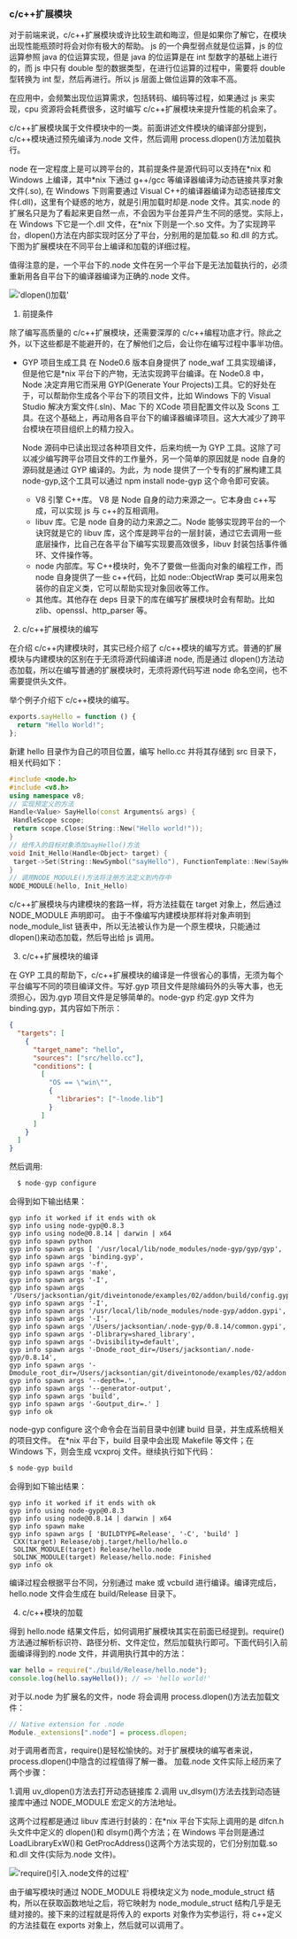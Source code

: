 ### c/c++扩展模块

对于前端来说，c/c++扩展模块或许比较生疏和晦涩，但是如果你了解它，在模块出现性能瓶颈时将会对你有极大的帮助。
js 的一个典型弱点就是位运算，js 的位运算参照 java 的位运算实现，但是 java 的位运算是在 int 型数字的基础上进行的，而 js 中只有 double 型的数据类型，在进行位运算的过程中，需要将 double 型转换为 int 型，然后再进行。所以 js 层面上做位运算的效率不高。

在应用中，会频繁出现位运算需求，包括转码、编码等过程，如果通过 js 来实现，cpu 资源将会耗费很多，这时编写 c/c++扩展模块来提升性能的机会来了。

c/c++扩展模块属于文件模块中的一类。前面讲述文件模块的编译部分提到，c/c++模块通过预先编译为.node 文件，然后调用 process.dlopen()方法加载执行。

node 在一定程度上是可以跨平台的，其前提条件是源代码可以支持在\*nix 和 Windows 上编译，其中\*nix 下通过 g++/gcc 等编译器编译为动态链接共享对象文件(.so), 在 Windows 下则需要通过 Visual C++的编译器编译为动态链接库文件(.dll)，这里有个疑惑的地方，就是引用加载时却是.node 文件。其实.node 的扩展名只是为了看起来更自然一点，不会因为平台差异产生不同的感觉。实际上，在 Windows 下它是一个.dll 文件，在\*nix 下则是一个.so 文件。为了实现跨平台，dlopen()方法在内部实现时区分了平台，分别用的是加载.so 和.dll 的方式。下图为扩展模块在不同平台上编译和加载的详细过程。

值得注意的是，一个平台下的.node 文件在另一个平台下是无法加载执行的，必须重新用各自平台下的编译器编译为正确的.node 文件。

!['dlopen()加载'](%E6%89%A9%E5%B1%95%E6%A8%A1%E5%9D%97%E4%B8%8D%E5%90%8C%E5%B9%B3%E5%8F%B0%E4%B8%8A%E7%9A%84%E7%BC%96%E8%AF%91%E5%92%8C%E5%8A%A0%E8%BD%BD%E8%BF%87%E7%A8%8B.drawio.svg "扩展模块不同平台上的编译和加载过程")

1. 前提条件

除了编写高质量的 c/c++扩展模块，还需要深厚的 c/c++编程功底才行。除此之外，以下这些都是不能避开的，在了解他们之后，会让你在编写过程中事半功倍。

- GYP 项目生成工具
  在 Node0.6 版本自身提供了 node_waf 工具实现编译，但是他它是\*nix 平台下的产物，无法实现跨平台编译。在 Node0.8 中，Node 决定弃用它而采用 GYP(Generate Your Projects)工具。它的好处在于，可以帮助你生成各个平台下的项目文件，比如 Windows 下的 Visual Studio 解决方案文件(.sln)、Mac 下的 XCode 项目配置文件以及 Scons 工具。在这个基础上，再动用各自平台下的编译器编译项目。这大大减少了跨平台模块在项目组织上的精力投入。

  Node 源码中已读出现过各种项目文件，后来均统一为 GYP 工具。这除了可以减少编写跨平台项目文件的工作量外，另一个简单的原因就是 node 自身的源码就是通过 GYP 编译的。为此，为 node 提供了一个专有的扩展构建工具 node-gyp,这个工具可以通过 npm install node-gyp 这个命令即可安装。

  - V8 引擎 C++库。 V8 是 Node 自身的动力来源之一。它本身由 c++写成，可以实现 js 与 c++的互相调用。
  - libuv 库。它是 node 自身的动力来源之二。Node 能够实现跨平台的一个诀窍就是它的 libuv 库，这个库是跨平台的一层封装，通过它去调用一些底层操作，比自己在各平台下编写实现要高效很多，libuv 封装包括事件循环、文件操作等。
  - node 内部库。写 C++模块时，免不了要做一些面向对象的编程工作，而 node 自身提供了一些 c++代码，比如 node::ObjectWrap 类可以用来包装你的自定义类，它可以帮助实现对象回收等工作。
  - 其他库。其他存在 deps 目录下的库在编写扩展模块时会有帮助。比如 zlib、openssl、http_parser 等。

2. c/c++扩展模块的编写

在介绍 c/c++内建模块时，其实已经介绍了 c/c++模块的编写方式。普通的扩展模块与内建模块的区别在于无须将源代码编译进 node, 而是通过 dlopen()方法动态加载，所以在编写普通的扩展模块时，无须将源代码写进 node 命名空间，也不需要提供头文件。

举个例子介绍下 c/c++模块的编写。

```js
exports.sayHello = function () {
  return "Hello World!";
};
```

新建 hello 目录作为自己的项目位置，编写 hello.cc 并将其存储到 src 目录下，相关代码如下：

```c++
#include <node.h>
#include <v8.h>
using namespace v8;
// 实现预定义的方法
Handle<Value> SayHello(const Arguments& args) {
 HandleScope scope;
 return scope.Close(String::New("Hello world!"));
}
// 给传入的目标对象添加sayHello()方法
void Init_Hello(Handle<Object> target) {
 target->Set(String::NewSymbol("sayHello"), FunctionTemplate::New(SayHello)->GetFunction());
}
// 调用NODE_MODULE()方法将注册方法定义到内存中
NODE_MODULE(hello, Init_Hello)
```

c/c++扩展模块与内建模块的套路一样，将方法挂载在 target 对象上，然后通过 NODE_MODULE 声明即可。
由于不像编写内建模块那样将对象声明到 node_module_list 链表中，所以无法被认作为是一个原生模块，只能通过 dlopen()来动态加载，然后导出给 js 调用。

3. c/c++扩展模块的编译

在 GYP 工具的帮助下，c/c++扩展模块的编译是一件很省心的事情，无须为每个平台编写不同的项目编译文件。写好.gyp 项目文件是除编码外的头等大事，也无须担心，因为.gyp 项目文件是足够简单的。node-gyp 约定.gyp 文件为 binding.gyp，其内容如下所示：

```json
{
  "targets": [
    {
      "target_name": "hello",
      "sources": ["src/hello.cc"],
      "conditions": [
        [
          "OS == \"win\"",
          {
            "libraries": ["-lnode.lib"]
          }
        ]
      ]
    }
  ]
}
```

然后调用:

```js
  $ node-gyp configure
```

会得到如下输出结果：

```
gyp info it worked if it ends with ok
gyp info using node-gyp@0.8.3
gyp info using node@0.8.14 | darwin | x64
gyp info spawn python
gyp info spawn args [ '/usr/local/lib/node_modules/node-gyp/gyp/gyp',
gyp info spawn args 'binding.gyp',
gyp info spawn args '-f',
gyp info spawn args 'make',
gyp info spawn args '-I',
gyp info spawn args '/Users/jacksontian/git/diveintonode/examples/02/addon/build/config.gypi',
gyp info spawn args '-I',
gyp info spawn args '/usr/local/lib/node_modules/node-gyp/addon.gypi',
gyp info spawn args '-I',
gyp info spawn args '/Users/jacksontian/.node-gyp/0.8.14/common.gypi',
gyp info spawn args '-Dlibrary=shared_library',
gyp info spawn args '-Dvisibility=default',
gyp info spawn args '-Dnode_root_dir=/Users/jacksontian/.node-gyp/0.8.14',
gyp info spawn args '-Dmodule_root_dir=/Users/jacksontian/git/diveintonode/examples/02/addon',
gyp info spawn args '--depth=.',
gyp info spawn args '--generator-output',
gyp info spawn args 'build',
gyp info spawn args '-Goutput_dir=.' ]
gyp info ok
```

node-gyp configure 这个命令会在当前目录中创建 build 目录，并生成系统相关的项目文件。
在\*nix 平台下，build 目录中会出现 Makefile 等文件；在 Windows 下，则会生成 vcxproj 文件。继续执行如下代码：

```js
$ node-gyp build
```

会得到如下输出结果：

```
gyp info it worked if it ends with ok
gyp info using node-gyp@0.8.3
gyp info using node@0.8.14 | darwin | x64
gyp info spawn make
gyp info spawn args [ 'BUILDTYPE=Release', '-C', 'build' ]
 CXX(target) Release/obj.target/hello/hello.o
 SOLINK_MODULE(target) Release/hello.node
 SOLINK_MODULE(target) Release/hello.node: Finished
gyp info ok
```

编译过程会根据平台不同，分别通过 make 或 vcbuild 进行编译。编译完成后，hello.node 文件会生成在 build/Release 目录下。

4. c/c++模块的加载

得到 hello.node 结果文件后，如何调用扩展模块其实在前面已经提到。require()方法通过解析标识符、路径分析、文件定位，然后加载执行即可。下面代码引入前面编译得到的.node 文件，并调用执行其中的方法：

```js
var hello = require("./build/Release/hello.node");
console.log(hello.sayHello()); // => 'hello world!'
```

对于以.node 为扩展名的文件，node 将会调用 process.dlopen()方法去加载文件：

```js
// Native extension for .node
Module._extensions[".node"] = process.dlopen;
```

对于调用者而言，require()是轻松愉快的。对于扩展模块的编写者来说，process.dlopen()中隐含的过程值得了解一番。
加载.node 文件实际上经历来了两个步骤：

1.调用 uv_dlopen()方法去打开动态链接库 2.调用 uv_dlsym()方法去找到动态链接库中通过 NODE_MODULE 宏定义的方法地址。

这两个过程都是通过 libuv 库进行封装的：在\*nix 平台下实际上调用的是 dlfcn.h 头文件中定义的 dlopen()和 dlsym()两个方法；在 Windows 平台则是通过 LoadLibraryExW()和 GetProcAddress()这两个方法实现的，它们分别加载.so 和.dll 文件(实际为.node 文件)。

!['require()引入.node文件的过程'](require引入.node文件的过程.drawio.svg "require()引入.node文件的过程")

由于编写模块时通过 NODE_MODULE 将模块定义为 node_module_struct 结构，所以在获取函数地址之后，将它映射为 node_module_struct 结构几乎是无缝对接的。接下来的过程就是将传入的 exports 对象作为实参运行，将 c++定义的方法挂载在 exports 对象上，然后就可以调用了。
